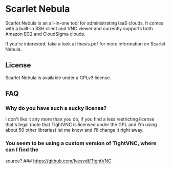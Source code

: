 # Scarlet Nebula #
Scarlet Nebula is an all-in-one tool for administrating IaaS clouds. It comes
with a built-in SSH client and VNC viewer and currently supports both Amazon
EC2 and CloudSigma clouds. 

If you're interested, take a look at thesis.pdf for more information on
Scarlet Nebula. 


## License ##
Scarlet Nebula is available under a GPLv3 license.

## FAQ ##
### Why do you have such a sucky license? ###
I don't like it any more than you do, if you find a less restricting license
that's legal (note that TightVNC is licensed under the GPL and I'm using about 50
other libraries) let me know and I'll change it right away. 

### You seem to be using a custom version of TightVNC, where can I find the
source? ###
https://github.com/Ivesvdf/TightVNC



